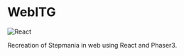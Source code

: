 # WebITG
![React](https://img.shields.io/badge/Context--Api-000000?style=for-the-badge&logo=react)

Recreation of Stepmania in web using React and Phaser3.
